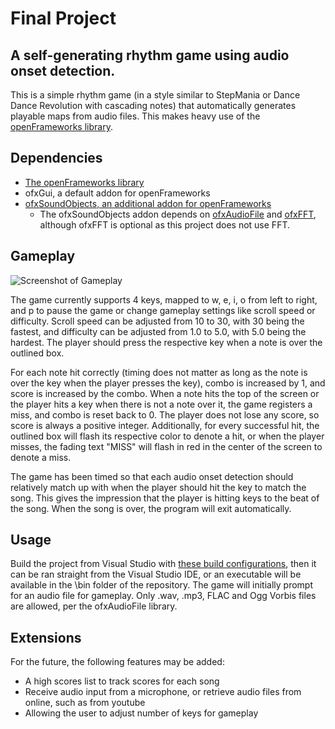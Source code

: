 # Final Project
## A self-generating rhythm game using audio onset detection.

This is a simple rhythm game (in a style similar to StepMania or Dance Dance Revolution with cascading notes) that automatically generates playable maps from audio files. This makes heavy use of the [openFrameworks library](https://openframeworks.cc/).

## Dependencies

* [The openFrameworks library](https://openframeworks.cc/)
* ofxGui, a default addon for openFrameworks
* [ofxSoundObjects, an additional addon for openFrameworks](https://github.com/roymacdonald/ofxSoundObjects)
  * The ofxSoundObjects addon depends on [ofxAudioFile](https://github.com/npisanti/ofxAudioFile) and [ofxFFT](https://github.com/kylemcdonald/ofxFft), although ofxFFT is optional as this project does not use FFT.

## Gameplay

![Screenshot of Gameplay](https://i.imgur.com/Z9u7aBE.png)

The game currently supports 4 keys, mapped to w, e, i, o from left to right, and p to pause the game or change gameplay settings like scroll speed or difficulty. Scroll speed can be adjusted from 10 to 30, with 30 being the fastest, and difficulty can be adjusted from 1.0 to 5.0, with 5.0 being the hardest. The player should press the respective key when a note is over the outlined box.

For each note hit correctly (timing does not matter as long as the note is over the key when the player presses the key), combo is increased by 1, and score is increased by the combo. When a note hits the top of the screen or the player hits a key when there is not a note over it, the game registers a miss, and combo is reset back to 0. The player does not lose any score, so score is always a positive integer. Additionally, for every successful hit, the outlined box will flash its respective color to denote a hit, or when the player misses, the fading text "MISS" will flash in red in the center of the screen to denote a miss.

The game has been timed so that each audio onset detection should relatively match up with when the player should hit the key to match the song. This gives the impression that the player is hitting keys to the beat of the song. When the song is over, the program will exit automatically.

## Usage

Build the project from Visual Studio with [these build configurations](https://i.imgur.com/vxf3pg3.png), then it can be ran straight from the Visual Studio IDE, or an executable will be available in the \bin folder of the repository. The game will initially prompt for an audio file for gameplay. Only .wav, .mp3, FLAC and Ogg Vorbis files are allowed, per the ofxAudioFile library.

## Extensions

For the future, the following features may be added:

* A high scores list to track scores for each song
* Receive audio input from a microphone, or retrieve audio files from online, such as from youtube
* Allowing the user to adjust number of keys for gameplay
